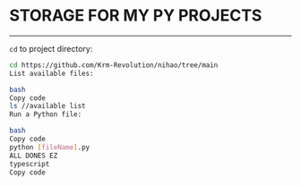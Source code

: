 # STORAGE FOR MY PY PROJECTS
---
`cd` to project directory:
```bash
cd https://github.com/Krm-Revolution/nihao/tree/main
List available files:

bash
Copy code
ls //available list
Run a Python file:

bash
Copy code
python [fileName].py
ALL DONES EZ
typescript
Copy code
```
